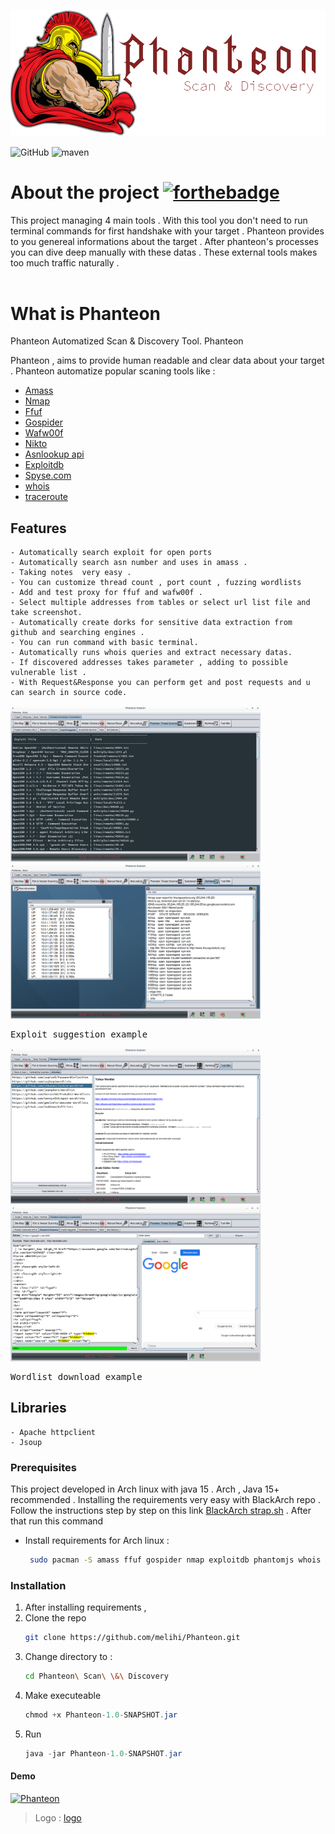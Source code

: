 ![alt text](https://github.com/melihi/Phanteon/blob/main/phanteonLogo.png?raw=true)


  ![GitHub](https://img.shields.io/github/license/melihi/Phanteon) 
  ![maven](https://badgen.net/badge/icon/maven?icon=maven&label)
# About the project  [![forthebadge](https://forthebadge.com/images/badges/made-with-java.svg)](https://forthebadge.com)
  This project managing 4 main tools . With this tool you don't need to run terminal commands for first handshake with your target . Phanteon provides to you genereal informations about the target . After phanteon's processes you can dive deep manually with these datas . These external tools makes too much traffic naturally . <br><br>


# What is  Phanteon
Phanteon Automatized Scan &amp; Discovery Tool. Phanteon 

Phanteon , aims to provide human readable and clear data about your target . Phanteon automatize popular scaning tools like  :
- [Amass](https://github.com/OWASP/Amass)
- [Nmap](https://github.com/nmap/nmap)
- [Ffuf](https://github.com/ffuf/ffuf)
- [Gospider](https://github.com/jaeles-project/gospider)
- [Wafw00f](https://github.com/EnableSecurity/wafw00f)
- [Nikto](https://github.com/sullo/nikto)
- [Asnlookup api](http://asnlookup.com/)
- [Exploitdb](https://github.com/offensive-security/exploitdb)
- [Spyse.com](spyse.com)
- [whois](https://www.gnu.org/software/inetutils/manual/html_node/whois-invocation.html)
- [traceroute](https://www.gnu.org/software/inetutils/manual/html_node/traceroute-invocation.html)


## Features
```
- Automatically search exploit for open ports
- Automatically search asn number and uses in amass .
- Taking notes  very easy .
- You can customize thread count , port count , fuzzing wordlists
- Add and test proxy for ffuf and wafw00f .
- Select multiple addresses from tables or select url list file and take screenshot.
- Automatically create dorks for sensitive data extraction from  github and searching engines .
- You can run command with basic terminal.
- Automatically runs whois queries and extract necessary datas.
- If discovered addresses takes parameter , adding to possible vulnerable list .
- With Request&Response you can perform get and post requests and u can search in source code.
```
<p float="left">
 <img width="400" alt="portfolio_view" src="https://github.com/melihi/Phanteon/blob/main/ScreenShotExamples/ExploitSample.png?raw=true">
  
  <img width="400" alt="portfolio_view" src="https://github.com/melihi/Phanteon/blob/main/ScreenShotExamples/NoteSample.png?raw=true">
 <pre class="tab">Exploit suggestion example                                              Note taking example </pre>
</p>
<p float="left">
 <img width="400" alt="portfolio_view" src="https://github.com/melihi/Phanteon/blob/main/ScreenShotExamples/WordListSample.png?raw=true">
  <img width="400" alt="portfolio_view" src="https://github.com/melihi/Phanteon/blob/main/ScreenShotExamples/RequestSample.png?raw=true">
<pre class="tab">Wordlist download example                                              Request & Response exaple </pre>
</p>






## Libraries
```
- Apache httpclient
- Jsoup
```

### Prerequisites

This project developed in Arch linux with java 15 . Arch , Java 15+ recommended . Installing the requirements very easy with BlackArch repo . 
Follow the instructions step by step on this link [BlackArch strap.sh](https://blackarch.org/downloads.html#install-repo) . After that run this command 
* Install requirements for Arch linux :
  ```sh
   sudo pacman -S amass ffuf gospider nmap exploitdb phantomjs whois traceroute jre-openjdk

  ```

### Installation

1. After installing requirements ,
2. Clone the repo
   ```sh
   git clone https://github.com/melihi/Phanteon.git
   ```
3. Change directory to :
   ```sh
   cd Phanteon\ Scan\ \&\ Discovery
   ```
4. Make executeable
   ```java
   chmod +x Phanteon-1.0-SNAPSHOT.jar
   ```
5. Run
   ```java
   java -jar Phanteon-1.0-SNAPSHOT.jar
   ```
#### Demo
[![Phanteon](http://img.youtube.com/vi/Nnj5OxXhysU/0.jpg)](http://www.youtube.com/watch?v=Nnj5OxXhysU "Phanteon")




> Logo : [logo](https://www.pngegg.com/en/png-numya) 
